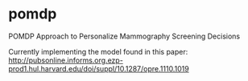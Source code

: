 # pomdp
POMDP Approach to Personalize Mammography Screening Decisions

Currently implementing the model found in this paper: http://pubsonline.informs.org.ezp-prod1.hul.harvard.edu/doi/suppl/10.1287/opre.1110.1019

